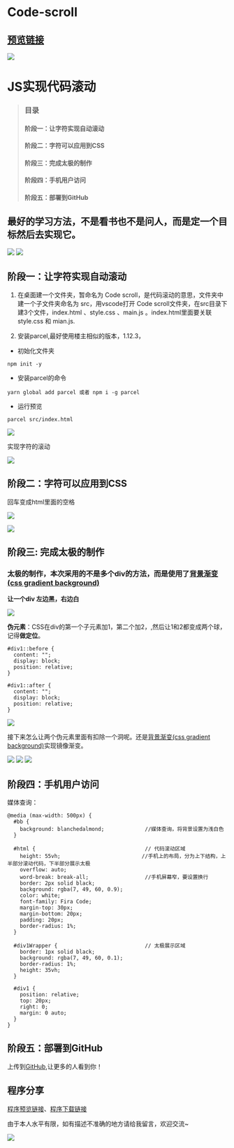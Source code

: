 # Code-scroll
 ## [预览链接](https://kailoveq.github.io/Code-scroll/dist/index.html)
 
![](https://p9-juejin.byteimg.com/tos-cn-i-k3u1fbpfcp/ac87a2773e9049e0986575e781f33498~tplv-k3u1fbpfcp-watermark.image)

# JS实现代码滚动
> ### 目录
> #### 阶段一：让字符实现自动滚动
> #### 阶段二：字符可以应用到CSS
> #### 阶段三：完成太极的制作
> #### 阶段四：手机用户访问
> #### 阶段五：部署到GitHub
## 最好的学习方法，不是看书也不是问人，而是定一个目标然后去实现它。
![](https://p9-juejin.byteimg.com/tos-cn-i-k3u1fbpfcp/f23723f538f3459b943d77d54410689f~tplv-k3u1fbpfcp-watermark.image)
![](https://p1-juejin.byteimg.com/tos-cn-i-k3u1fbpfcp/bb931ae75d0a46b8a8b13d35718bf24c~tplv-k3u1fbpfcp-watermark.image)

## 阶段一：让字符实现自动滚动
1. 在桌面建一个文件夹，暂命名为 Code scroll，是代码滚动的意思，文件夹中建一个子文件夹命名为 src，用vscode打开 Code scroll文件夹，在src目录下建3个文件，index.html 、style.css 、main.js 。index.html里面要关联 style.css 和 mian.js.

2. 安装parcel,最好使用楼主相似的版本，1.12.3，
* 初始化文件夹
```
npm init -y
```
* 安装parcel的命令
```
yarn global add parcel 或者 npm i -g parcel
``` 
* 运行预览

```
parcel src/index.html
``` 
![](https://p3-juejin.byteimg.com/tos-cn-i-k3u1fbpfcp/e664335d7ccd489fbbe0cf5acc82f12a~tplv-k3u1fbpfcp-watermark.image)

实现字符的滚动

![](https://p1-juejin.byteimg.com/tos-cn-i-k3u1fbpfcp/40df2745ed984f29aa37e3c49e180cae~tplv-k3u1fbpfcp-watermark.image)
## 阶段二：字符可以应用到CSS

回车变成html里面的空格

![](https://p3-juejin.byteimg.com/tos-cn-i-k3u1fbpfcp/c2fb26b028284710b43445a9a4bbf040~tplv-k3u1fbpfcp-watermark.image)

![](https://p1-juejin.byteimg.com/tos-cn-i-k3u1fbpfcp/9fda8cc6384542c4945f61414cfdd225~tplv-k3u1fbpfcp-watermark.image)

## 阶段三: 完成太极的制作
### 太极的制作，本次采用的不是多个div的方法，而是使用了[背景渐变(css gradient background)](https://cssgradient.io/)
**让一个div 左边黑，右边白**

![](https://p6-juejin.byteimg.com/tos-cn-i-k3u1fbpfcp/69f937d573d54229a3da366af7e1a3c5~tplv-k3u1fbpfcp-watermark.image)

**伪元素**：CSS在div的第一个子元素加1，第二个加2，,然后让1和2都变成两个球，记得**做定位**。
```
#div1::before {
  content: "";
  display: block;
  position: relative;
}

#div1::after {
  content: "";
  display: block;
  position: relative;
}
```
![](https://p6-juejin.byteimg.com/tos-cn-i-k3u1fbpfcp/514fd1f7a301440db00593a0eadc36de~tplv-k3u1fbpfcp-watermark.image)

接下来怎么让两个伪元素里面有扣除一个洞呢。还是[背景渐变(css gradient background)](https://cssgradient.io/)实现镜像渐变。


![](https://p6-juejin.byteimg.com/tos-cn-i-k3u1fbpfcp/5598f575f27b4177b1ff7a37e04ee2cf~tplv-k3u1fbpfcp-watermark.image)
![](https://p1-juejin.byteimg.com/tos-cn-i-k3u1fbpfcp/87278c552ca044058646d93d51da916f~tplv-k3u1fbpfcp-watermark.image)
![](https://p6-juejin.byteimg.com/tos-cn-i-k3u1fbpfcp/3d233817f31c4c63a153070e108459e9~tplv-k3u1fbpfcp-watermark.image)
## 阶段四：手机用户访问
媒体查询：
```
@media (max-width: 500px) {
  #bb {
    background: blanchedalmond;             //媒体查询，将背景设置为浅白色
  }

  #html {									// 代码滚动区域
    height: 55vh;                          //手机上的布局，分为上下结构，上半部分滚动代码，下半部分展示太极
    overflow: auto;
    word-break: break-all;					//手机屏幕窄，要设置换行
    border: 2px solid black;
    background: rgba(7, 49, 60, 0.9);
    color: white;
    font-family: Fira Code;
    margin-top: 30px;
    margin-bottom: 20px;
    padding: 20px;
    border-radius: 1%;
  }

  #div1Wrapper {							// 太极展示区域	
    border: 1px solid black;
    background: rgba(7, 49, 60, 0.1);
    border-radius: 1%;
    height: 35vh;
  }

  #div1 {
    position: relative;
    top: 20px;
    right: 0;
    margin: 0 auto;
  }
}
```
## 阶段五：部署到GitHub
上传到[GitHub](https://github.com),让更多的人看到你！
## 程序分享
 [程序预览链接](https://kailoveq.github.io/Code-scroll/dist/index.html)、[程序下载链接](https://github.com/KailoveQ/Code-scroll.git)
 
由于本人水平有限，如有描述不准确的地方请给我留言，欢迎交流~

![](https://p9-juejin.byteimg.com/tos-cn-i-k3u1fbpfcp/8c76706fdfb648c9a5dfe025d6fd0250~tplv-k3u1fbpfcp-watermark.image)
